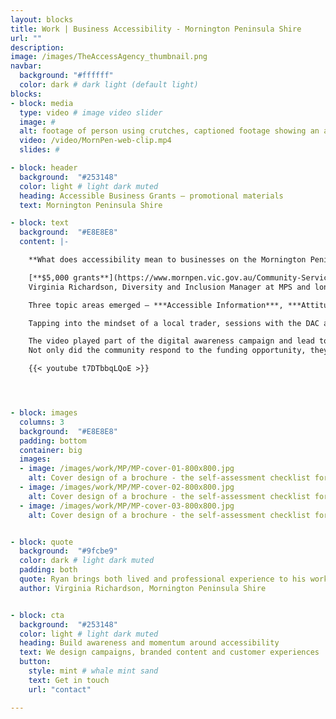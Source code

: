 ```yaml
---
layout: blocks
title: Work | Business Accessibility - Mornington Peninsula Shire
url: ""
description:
image: /images/TheAccessAgency_thumbnail.png
navbar:
  background: "#ffffff"
  color: dark # dark light (default light)
blocks:
- block: media
  type: video # image video slider
  image: #
  alt: footage of person using crutches, captioned footage showing an automatic door. Caption reads, can customers easily find and get into the building? Motion graphics of text refering to access barriers.  
  video: /video/MornPen-web-clip.mp4
  slides: #

- block: header
  background:  "#253148"
  color: light # light dark muted
  heading: Accessible Business Grants – promotional materials   
  text: Mornington Peninsula Shire

- block: text
  background:  "#E8E8E8"
  content: |-

    **What does accessibility mean to businesses on the Mornington Peninsula – and how can we encourage better accessibility?**

    [**$5,000 grants**](https://www.mornpen.vic.gov.au/Community-Services/Disability-Access-and-Inclusion/Accessible-Business) were up for grabs when the [Mornington Peninsula Shire](https://www.mornpen.vic.gov.au/) (MPS) announced a program for businesses to become more accessible.
    Virginia Richardson, Diversity and Inclusion Manager at MPS and long-time advocate of Universal Design, headed up the push. We worked alongside Virginia and the Disability Advisory Committee (DAC) to see what messaging would cut through to business owners while being sensitive to the disability community.

    Three topic areas emerged – ***Accessible Information***, ***Attitudes and Awareness*** and ***Physical Access***. A colour palette, icon set, and visual language was developed to help identify the main areas. Next, we to co-create an introductory video on the topic and design branded artwork for the online and printed checklists.

    Tapping into the mindset of a local trader, sessions with the DAC and Council helped us formulate the script for the video and Virginia produced the items in the available self- assessment checklists.

    The video played part of the digital awareness campaign and lead to the webpage with the checklists and grant applications.
    Not only did the community respond to the funding opportunity, they also developed an understanding of how access can benefit their business and their community in the future.

    {{< youtube t7DTbbqLQoE >}}




- block: images
  columns: 3
  background:  "#E8E8E8"
  padding: bottom
  container: big
  images:
  - image: /images/work/MP/MP-cover-01-800x800.jpg
    alt: Cover design of a brochure - the self-assessment checklist for 'Physical Access'. The cover and background are yellow
  - image: /images/work/MP/MP-cover-02-800x800.jpg
    alt: Cover design of a brochure - the self-assessment checklist for 'Access to Information'. The cover and background are blue
  - image: /images/work/MP/MP-cover-03-800x800.jpg
    alt: Cover design of a brochure - the self-assessment checklist for 'Attitudes and Awareness'. The cover and background are green


- block: quote
  background:  "#9fcbe9"
  color: dark # light dark muted
  padding: both
  quote: Ryan brings both lived and professional experience to his work which is a valued and sought-after combination
  author: Virginia Richardson, Mornington Peninsula Shire


- block: cta
  background:  "#253148"
  color: light # light dark muted
  heading: Build awareness and momentum around accessibility
  text: We design campaigns, branded content and customer experiences
  button:
    style: mint # whale mint sand
    text: Get in touch
    url: "contact"

---
```


